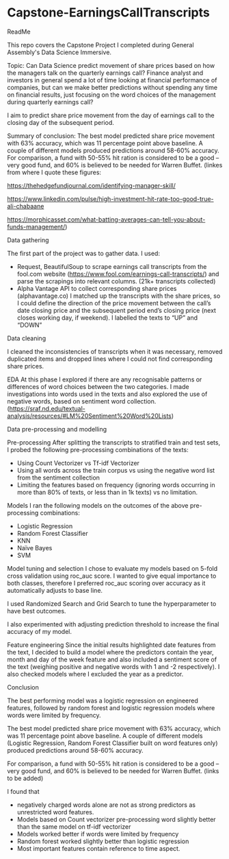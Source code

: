 # Capstone-EarningsCallTranscripts
ReadMe

This repo covers the Capstone Project I completed during General Assembly's Data Science Immersive.

Topic:
Can Data Science predict movement of share prices based on how the managers talk on the quarterly earnings call? Finance analyst and investors in general spend a lot of time looking at financial performance of companies, but can we make better predictions without spending any time on financial results, just focusing on the word choices of the management during quarterly earnings call?

I aim to predict share price movement from the day of earnings call to the closing day of the subsequent period.

Summary of conclusion:
The best model predicted share price movement with 63% accuracy, which was 11 percentage point above baseline. A couple of different models produced predictions around 58-60% accuracy.
For comparison, a fund with 50-55% hit ration is considered to be a good – very  good fund, and 60% is believed to be needed for Warren Buffet. 
(linkes from where I quote these figures:

https://thehedgefundjournal.com/identifying-manager-skill/

https://www.linkedin.com/pulse/high-investment-hit-rate-too-good-true-ali-chabaane

https://morphicasset.com/what-batting-averages-can-tell-you-about-funds-management/)


Data gathering 

The first part of the project was to gather data. I used:
-	Request, BeautifulSoup to scrape earnings call transcripts from the fool.com website (https://www.fool.com/earnings-call-transcripts/) and parse the scrapings into relevant columns. (21k+ transcripts collected)
-	Alpha Vantage API to collect corresponding share prices (alphavantage.co)
I matched up the transcripts with the share prices, so I could define the direction of the price movement between the call’s date closing price and the subsequent period end’s closing price (next closes working day, if weekend). I labelled the texts to “UP” and “DOWN”


Data cleaning

I cleaned the inconsistencies of transcripts when it was necessary, removed duplicated items and dropped lines where I could not find corresponding share prices.


EDA
At this phase I explored if there are any recognisable patterns or differences of word choices between the two categories.
I made investigations into words used in the texts and also explored the use of negative words, based on sentiment word collection. (https://sraf.nd.edu/textual-analysis/resources/#LM%20Sentiment%20Word%20Lists)


Data pre-processing and modelling

Pre-processing
After splitting the transcripts to stratified train and test sets, I probed the following pre-processing combinations of the texts:
-	Using Count Vectorizer vs Tf-idf Vectorizer
-	Using all words across the train corpus vs using the negative word list from the sentiment collection
-	Limiting the features based on frequency (ignoring words occurring in more than 80% of texts, or less than in 1k texts) vs no limitation.

Models
I ran the following models on the outcomes of the above pre-processing combinations:
-	Logistic Regression
-	Random Forest Classifier
-	KNN
-	Naïve Bayes
-	SVM

Model tuning and selection
I chose to evaluate my models based on 5-fold cross validation using roc_auc score.
I wanted to give equal importance to both classes, therefore I preferred roc_auc scoring over accuracy as it automatically adjusts to base line.

I used Randomized Search and Grid Search to tune the hyperparameter to have best outcomes.

I also experimented with adjusting prediction threshold to increase the final accuracy of my model.

Feature engineering
Since the initial results highlighted date features from the text, I decided to build a model where the predictors contain the year, month and day of the week feature and also included a sentiment score of the text (weighing positive and negative words with 1 and -2 respectively).
I also checked models where I excluded the year as a predictor.

Conclusion

The best performing model was a logistic regression on engineered features, followed by random forest and logistic regression models where words were limited by frequency.

The best model predicted share price movement with 63% accuracy, which was 11 percentage point above baseline. A couple of different models (Logistic Regression, Random Forest Classifier built on word features only) produced predictions around 58-60% accuracy.

For comparison, a fund with 50-55% hit ration is considered to be a good – very good fund, and 60% is believed to be needed for Warren Buffet. (links to be added)

I found that 
-	negatively charged words alone are not as strong predictors as unrestricted word features.
-	Models based on Count vectorizer pre-processing word slightly better than the same model on tf-idf vectorizer
-	Models worked better if words were limited by frequency
-	Random forest worked slightly better than logistic regression
-	Most important features contain reference to time aspect.
